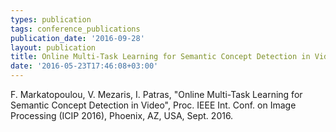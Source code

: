 ```yaml
---
types: publication
tags: conference_publications
publication_date: '2016-09-28'
layout: publication
title: Online Multi-Task Learning for Semantic Concept Detection in Video
date: '2016-05-23T17:46:08+03:00'
---
```

<p><span lang="EN-US">F. Markatopoulou, V. Mezaris, I. Patras, "Online Multi-Task Learning for Semantic Concept Detection in Video", Proc. IEEE Int. Conf. on Image Processing (ICIP 2016), Phoenix, AZ, USA, Sept. 2016.</span></p>

